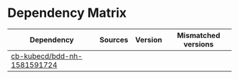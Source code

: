 # Dependency Matrix

Dependency | Sources | Version | Mismatched versions
---------- | ------- | ------- | -------------------
[cb-kubecd/bdd-nh-1581591724](https://github.com/cb-kubecd/bdd-nh-1581591724.git) |  | []() | 
